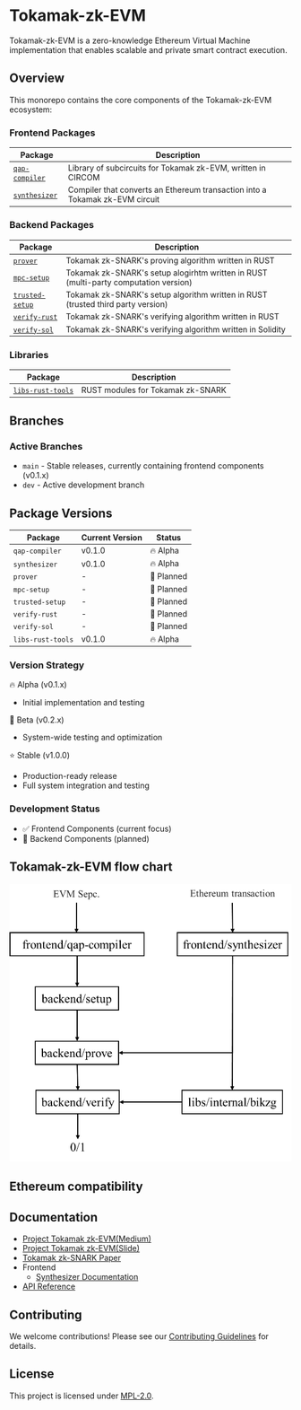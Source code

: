 # Tokamak-zk-EVM

Tokamak-zk-EVM is a zero-knowledge Ethereum Virtual Machine implementation that enables scalable and private smart contract execution.

## Overview

This monorepo contains the core components of the Tokamak-zk-EVM ecosystem:

### Frontend Packages
| Package | Description |
|---------|------------|
| [`qap-compiler`](./packages/circuit) | Library of subcircuits for Tokamak zk-EVM, written in CIRCOM |
| [`synthesizer`](./packages/frontend/synthesizer) | Compiler that converts an Ethereum transaction into a Tokamak zk-EVM circuit |
### Backend Packages
| Package | Description |
|---------|------------|
| [`prover`](./packages/circuit) | Tokamak zk-SNARK's proving algorithm written in RUST |
| [`mpc-setup`](./packages/circuit) | Tokamak zk-SNARK's setup alogirhtm written in RUST (multi-party computation version) |
| [`trusted-setup`](./packages/circuit) | Tokamak zk-SNARK's setup algorithm written in RUST (trusted third party version) |
| [`verify-rust`](./packages/circuit) | Tokamak zk-SNARK's verifying algorithm written in RUST  |
| [`verify-sol`](./packages/circuit) | Tokamak zk-SNARK's verifying algorithm written in Solidity |
### Libraries
| Package | Description |
|---------|------------|
| [`libs-rust-tools`](./packages/circuit) | RUST modules for Tokamak zk-SNARK |

## Branches
### Active Branches
- `main` - Stable releases, currently containing frontend components (v0.1.x)
- `dev` - Active development branch

## Package Versions
| Package | Current Version | Status |
|---------|----------------|---------|
| `qap-compiler` | v0.1.0 | 🔥 Alpha |
| `synthesizer` | v0.1.0 | 🔥 Alpha |
| `prover` | - | 🚧 Planned |
| `mpc-setup` | - | 🚧 Planned |
| `trusted-setup` | - | 🚧 Planned |
| `verify-rust` | - | 🚧 Planned |
| `verify-sol` | - | 🚧 Planned |
| `libs-rust-tools` | v0.1.0 | 🔥 Alpha |


### Version Strategy
🔥 Alpha (v0.1.x)
- Initial implementation and testing

🧪 Beta (v0.2.x)
- System-wide testing and optimization

⭐️ Stable (v1.0.0)
- Production-ready release
- Full system integration and testing

### Development Status
- ✅ Frontend Components (current focus)
- 🚧 Backend Components (planned)

## Tokamak-zk-EVM flow chart
![Tokamak-zk-EVM Flow Chart](.github/assets/flowchart.png)

## Ethereum compatibility

## Documentation
- [Project Tokamak zk-EVM(Medium)](https://medium.com/tokamak-network/project-tokamak-zk-evm-67483656fd21)
- [Project Tokamak zk-EVM(Slide)](https://drive.google.com/file/d/1RAmyGDVteAzuBxJ05XEGIjfHC0MY-2_5/view)
- [Tokamak zk-SNARK Paper](https://eprint.iacr.org/2024/507)
- Frontend
    - [Synthesizer Documentation](./docs)
- [API Reference](./docs/api)

## Contributing
We welcome contributions! Please see our [Contributing Guidelines](./CONTRIBUTING.md) for details.

## License
This project is licensed under [MPL-2.0](./LICENSE).
